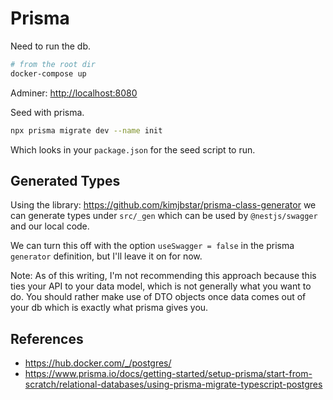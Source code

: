 # Prisma

Need to run the db.

```sh
# from the root dir
docker-compose up
```

Adminer: <http://localhost:8080>

Seed with prisma.

```sh
npx prisma migrate dev --name init
```

Which looks in your `package.json` for the seed script to run.

## Generated Types

Using the library: <https://github.com/kimjbstar/prisma-class-generator> we can generate types under `src/_gen` which can be used by `@nestjs/swagger` and our local code.

We can turn this off with the option `useSwagger = false` in the prisma `generator` definition, but I'll leave it on for now.

Note: As of this writing, I'm not recommending this approach because this ties your API to your data model, which is not generally what you want to do. You should rather make use of DTO objects once data comes out of your db which is exactly what prisma gives you.

## References

- <https://hub.docker.com/_/postgres/>
- <https://www.prisma.io/docs/getting-started/setup-prisma/start-from-scratch/relational-databases/using-prisma-migrate-typescript-postgres>
